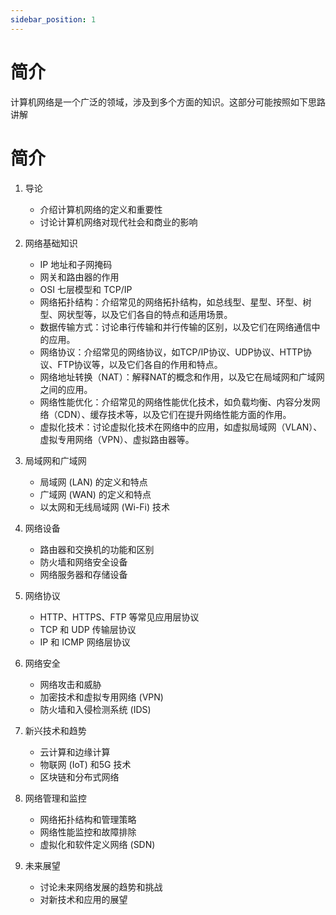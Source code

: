 ```yaml
---
sidebar_position: 1
---
```


# 简介

计算机网络是一个广泛的领域，涉及到多个方面的知识。这部分可能按照如下思路讲解
# 简介



1. 导论
   - 介绍计算机网络的定义和重要性
   - 讨论计算机网络对现代社会和商业的影响

2. 网络基础知识
   - IP 地址和子网掩码
   - 网关和路由器的作用
   - OSI 七层模型和 TCP/IP 
   - 网络拓扑结构：介绍常见的网络拓扑结构，如总线型、星型、环型、树型、网状型等，以及它们各自的特点和适用场景。
   - 数据传输方式：讨论串行传输和并行传输的区别，以及它们在网络通信中的应用。
   - 网络协议：介绍常见的网络协议，如TCP/IP协议、UDP协议、HTTP协议、FTP协议等，以及它们各自的作用和特点。
   - 网络地址转换（NAT）：解释NAT的概念和作用，以及它在局域网和广域网之间的应用。
   - 网络性能优化：介绍常见的网络性能优化技术，如负载均衡、内容分发网络（CDN）、缓存技术等，以及它们在提升网络性能方面的作用。
   - 虚拟化技术：讨论虚拟化技术在网络中的应用，如虚拟局域网（VLAN）、虚拟专用网络（VPN）、虚拟路由器等。

3. 局域网和广域网
   - 局域网 (LAN) 的定义和特点
   - 广域网 (WAN) 的定义和特点
   - 以太网和无线局域网 (Wi-Fi) 技术

4. 网络设备
   - 路由器和交换机的功能和区别
   - 防火墙和网络安全设备
   - 网络服务器和存储设备

5. 网络协议
   - HTTP、HTTPS、FTP 等常见应用层协议
   - TCP 和 UDP 传输层协议
   - IP 和 ICMP 网络层协议

6. 网络安全
   - 网络攻击和威胁
   - 加密技术和虚拟专用网络 (VPN)
   - 防火墙和入侵检测系统 (IDS)

7. 新兴技术和趋势
   - 云计算和边缘计算
   - 物联网 (IoT) 和5G 技术
   - 区块链和分布式网络

8. 网络管理和监控
   - 网络拓扑结构和管理策略
   - 网络性能监控和故障排除
   - 虚拟化和软件定义网络 (SDN)

9. 未来展望
   - 讨论未来网络发展的趋势和挑战
   - 对新技术和应用的展望

